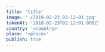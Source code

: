 ```yaml
---
title: 'title'
image: './2019-02-23_03-12-01.jpg'
takenAt: '2018-02-23T02:12:01.000Z'
country: '<country>'
place: '<place>'
publish: true
---
```

